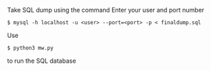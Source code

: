 Take SQL dump using the command 
Enter your user and port number
```
$ mysql -h localhost -u <user> --port=<port> -p < finaldump.sql
```
Use 
```
$ python3 mw.py
```
to run the SQL database
